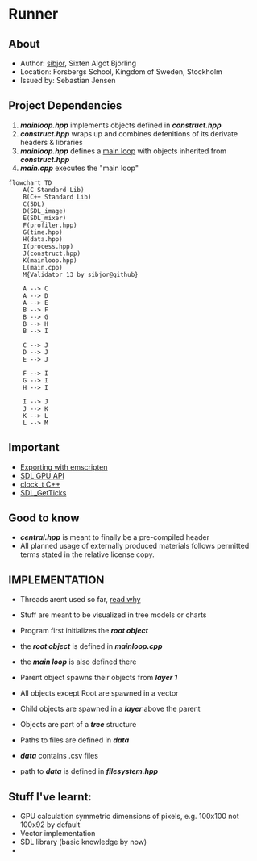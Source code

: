 # Runner

## About

- Author: [sibjor](https://www.github.com/sibjor), Sixten Algot Björling
- Location: Forsbergs School, Kingdom of Sweden, Stockholm
- Issued by: Sebastian Jensen

## Project Dependencies
1. ***mainloop.hpp*** implements objects defined in ***construct.hpp***
2. ***construct.hpp*** wraps up and combines defenitions of its derivate headers & libraries
3. ***mainloop.hpp*** defines a [main loop](https://wiki.libsdl.org/SDL3/README/emscripten) with objects inherited from ***construct.hpp***
4. ***main.cpp*** executes the "main loop"

```mermaid
flowchart TD
    A(C Standard Lib)
    B(C++ Standard Lib)
    C(SDL)
    D(SDL_image)
    E(SDL_mixer)
    F(profiler.hpp) 
    G(time.hpp) 
    H(data.hpp)
    I(process.hpp)
    J(construct.hpp)
    K(mainloop.hpp)
    L(main.cpp)
    M{Validator 13 by sibjor@github}

    A --> C 
    A --> D 
    A --> E
    B --> F 
    B --> G
    B --> H 
    B --> I

    C --> J
    D --> J
    E --> J

    F --> I
    G --> I
    H --> I

    I --> J
    J --> K
    K --> L
    L --> M
```
## Important 

- [Exporting with emscripten](https://wiki.libsdl.org/SDL3/README/emscripten)
- [SDL GPU API](https://wiki.libsdl.org/SDL3/CategoryGPU)
- [clock_t C++](https://en.cppreference.com/w/c/chrono/clock_t)
- [SDL_GetTicks](https://wiki.libsdl.org/SDL3/SDL_GetTicks)

## Good to know
- ***central.hpp*** is meant to finally be a pre-compiled header
- All planned usage of externally produced materials follows permitted terms stated in the relative license copy.

## IMPLEMENTATION

- Threads arent used so far, [read why](https://wiki.libsdl.org/SDL3/README/emscripten)

- Stuff are meant to be visualized in tree models or charts

- Program first initializes the ***root object***
- the ***root object*** is defined in ***mainloop.cpp***
- the ***main loop*** is also defined there
- Parent object spawns their objects from ***layer 1***
- All objects except Root are spawned in a vector
- Child objects are spawned in a ***layer*** above the parent
- Objects are part of a ***tree*** structure

- Paths to files are defined in ***data***
- ***data*** contains .csv files
- path to ***data*** is defined in ***filesystem.hpp***


## Stuff I've learnt:

- GPU calculation symmetric dimensions of pixels, e.g. 100x100 not 100x92 by default
- Vector implementation
- SDL library (basic knowledge by now)
- 

```